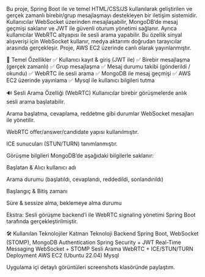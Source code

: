 Bu proje, Spring Boot ile ve temel HTML/CSS/JS kullanılarak geliştirilen ve gerçek zamanlı birebir/grup mesajlaşmayı destekleyen bir iletişim sistemidir. Kullanıcılar WebSocket üzerinden mesajlaşabilir, MongoDB’de mesaj geçmişi saklanır ve JWT ile güvenli oturum yönetimi sağlanır.
Ayrıca kullanıcılar WebRTC altyapısı ile sesli arama yapabilir. Bu özellik sinyal alışverişi için WebSocket kullanır, medya aktarımı doğrudan tarayıcılar arasında gerçekleşir.
Proje, AWS EC2 üzerinde canlı olarak yayınlanmıştır.

🚀 Temel Özellikler
✅ Kullanıcı kayıt & giriş (JWT ile)
✅ Birebir mesajlaşma (gerçek zamanlı)
✅ Grup mesajlaşma
✅ Mesaj durumu takibi (gönderildi / okundu)
✅ WebRTC ile sesli arama
✅ MongoDB ile mesaj geçmişi
✅ AWS EC2 üzerinde yayınlama
✅ Mysql ile kullanıcı bilgileri tutma

🔊 Sesli Arama Özelliği (WebRTC)
Kullanıcılar birebir görüşmelerde anlık sesli arama başlatabilir.

Arama başlatma, cevaplama, reddetme gibi durumlar WebSocket mesajları ile yönetilir.

WebRTC offer/answer/candidate yapısı kullanılmıştır.

ICE sunucuları (STUN/TURN) tanımlanmıştır.

Görüşme bilgileri MongoDB’de aşağıdaki bilgilerle saklanır:

Başlatan & Alıcı kullanıcı adı

Arama durumu (başlatıldı, cevaplandı, reddedildi, sonlandırıldı)

Başlangıç & Bitiş zamanı

Süre & sessize alma, beklemeye alma durumu



Ekstra: Sesli görüşme backend’i ile WebRTC signaling yönetimi Spring Boot tarafında gerçekleştirilmiştir.

🛠️ Kullanılan Teknolojiler
Katman	Teknoloji
Backend	Spring Boot, WebSocket (STOMP), MongoDB
Authentication	Spring Security + JWT
Real-Time Messaging	WebSocket + STOMP
Sesli Arama	WebRTC + ICE/STUN/TURN
Deployment	AWS EC2 (Ubuntu 22.04)
Mysql 

Uygulama içi detaylı görüntüleri screenshots klasöründe paylaştım.

